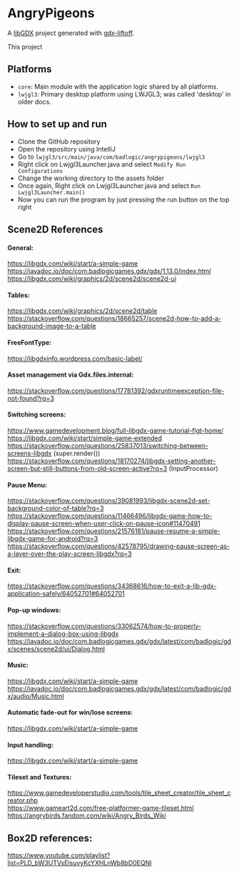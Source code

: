 # AngryPigeons

A [libGDX](https://libgdx.com/) project generated with [gdx-liftoff](https://github.com/libgdx/gdx-liftoff).

This project 

## Platforms

- `core`: Main module with the application logic shared by all platforms.
- `lwjgl3`: Primary desktop platform using LWJGL3; was called 'desktop' in older docs.

## How to set up and run
- Clone the GitHub repository
- Open the repository using IntelliJ
- Go to `lwjgl3/src/main/java/com/badlogic/angrypigeons/lwjgl3`
- Right click on Lwjgl3Launcher.java and select `Modify Run Configurations`
- Change the working directory to the assets folder
- Once again, Right click on Lwjgl3Launcher.java and select `Run Lwjgl3Launcher.main()`
- Now you can run the program by just pressing the run button on the top right

## Scene2D References
#### General:
https://libgdx.com/wiki/start/a-simple-game</br>
https://javadoc.io/doc/com.badlogicgames.gdx/gdx/1.13.0/index.html</br>
https://libgdx.com/wiki/graphics/2d/scene2d/scene2d-ui</br>

#### Tables:
https://libgdx.com/wiki/graphics/2d/scene2d/table</br>
https://stackoverflow.com/questions/18665257/scene2d-how-to-add-a-background-image-to-a-table</br>

#### FreeFontType: 
https://libgdxinfo.wordpress.com/basic-label/</br>

#### Asset management via Gdx.files.internal:
https://stackoverflow.com/questions/17781392/gdxruntimeexception-file-not-found?rq=3</br>

#### Switching screens:
https://www.gamedevelopment.blog/full-libgdx-game-tutorial-flgt-home/</br>
https://libgdx.com/wiki/start/simple-game-extended</br>
https://stackoverflow.com/questions/25837013/switching-between-screens-libgdx (super.render())</br>
https://stackoverflow.com/questions/18170274/libgdx-setting-another-screen-but-still-buttons-from-old-screen-active?rq=3 (InputProcessor)</br>

#### Pause Menu:
https://stackoverflow.com/questions/39081993/libgdx-scene2d-set-background-color-of-table?rq=3</br>
https://stackoverflow.com/questions/11466496/libgdx-game-how-to-display-pause-screen-when-user-click-on-pause-icon#11470491</br>
https://stackoverflow.com/questions/21576181/pause-resume-a-simple-libgdx-game-for-android?rq=3</br>
https://stackoverflow.com/questions/42578795/drawing-pause-screen-as-a-layer-over-the-play-screen-libgdx?rq=3</br>

#### Exit:
https://stackoverflow.com/questions/34368616/how-to-exit-a-lib-gdx-application-safely/64052701#64052701</br>

#### Pop-up windows:
https://stackoverflow.com/questions/33062574/how-to-properly-implement-a-dialog-box-using-libgdx</br>
https://javadoc.io/doc/com.badlogicgames.gdx/gdx/latest/com/badlogic/gdx/scenes/scene2d/ui/Dialog.html</br>

#### Music:
https://libgdx.com/wiki/start/a-simple-game</br>
https://javadoc.io/doc/com.badlogicgames.gdx/gdx/latest/com/badlogic/gdx/audio/Music.html</br>

#### Automatic fade-out for win/lose screens:
https://libgdx.com/wiki/start/a-simple-game</br>

#### Input handling:
https://libgdx.com/wiki/start/a-simple-game</br>

#### Tileset and Textures:
https://www.gamedeveloperstudio.com/tools/tile_sheet_creator/tile_sheet_creator.php</br>
https://www.gameart2d.com/free-platformer-game-tileset.html</br>
https://angrybirds.fandom.com/wiki/Angry_Birds_Wiki</br>


## Box2D references:
https://www.youtube.com/playlist?list=PLD_bW3UTVsElsuvyKcYXHLnWb8bD0EQNI</br>
